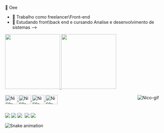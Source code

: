 👋 Oee

- 🔭 Trabalho como freelancer\Front-end
- 🌱 Estudando front\back end e cursando Analise e desenvolvimento de sistemas
-->

<div>
  <a href="https://github.com/NicoApollo">
  <img height="180em" src="https://github-readme-stats.vercel.app/api?username=nicoapollo&show_icons=true&theme=midnight-purple&include_all_commits_true&count_private=true"/>
  <img height="180em" src="https://github-readme-stats.vercel.app/api/top-langs/?username=nicoapollo&layout=compact&langs_count=16&theme=midnight-purple"/>
</div>

<div style="display: inline_block"><br>
<img align="center" alt="Nico-CSS3" height="30" width="40" src="https://cdn.jsdelivr.net/gh/devicons/devicon/icons/css3/css3-original-wordmark.svg">
<img align="center" alt="Nico-HTML" height="30" width="40" src="https://cdn.jsdelivr.net/gh/devicons/devicon/icons/html5/html5-original-wordmark.svg">
<img align="center" alt="Nico-Js" height="30" width="40" src="https://cdn.jsdelivr.net/gh/devicons/devicon/icons/javascript/javascript-plain.svg">
<img align="center" alt="Nico-MYSQL" height="30" width="40" src="https://cdn.jsdelivr.net/gh/devicons/devicon/icons/mysql/mysql-original-wordmark.svg">
<img align="right" alt="Nico-gif" src="https://user-images.githubusercontent.com/107856937/177418101-04abc613-0d5d-4211-be73-35b85faaa6f0.gif">
</div>    

##
     
<div>
<a href="https://www.facebook.com/nicolas.souza.1848/" target="_blank"><img src="https://img.shields.io/badge/Facebook-1877F2?style=for-the-badge&logo=facebook&logoColor=white" target="_blank"></a>
<a href="https://www.instagram.com/nico_apolo/" target="_blank"><img src="https://img.shields.io/badge/Instagram-E4405F?style=for-the-badge&logo=instagram&logoColor=white" target="_blank"></a>
<a href="https://www.linkedin.com/in/nicolas-martins-souza-9a3a64200/" target="_blank"><img src="	https://img.shields.io/badge/LinkedIn-0077B5?style=for-the-badge&logo=linkedin&logoColor=white" target="_blank"></a>
<a href="" target="_blank"><img src="" target="_blank"></a>
<a href="https://www.twitch.tv/nicooapollo" target="_blank"><img src="https://img.shields.io/badge/Twitch-9146FF?style=for-the-badge&logo=twitch&logoColor=white" target="_blank"></a>
<a href="mailto:chinho2007@hotmail.com" target="_blank"><img src="https://img.shields.io/badge/Gmail-D14836?style=for-the-badge&logo=gmail&logoColor=white" target="_blank"></a>
</div>
  
  ![Snake animation](https://github.com/NicoApollo/NicoApollo/blob/output/github-contribution-grid-snake.svg)

